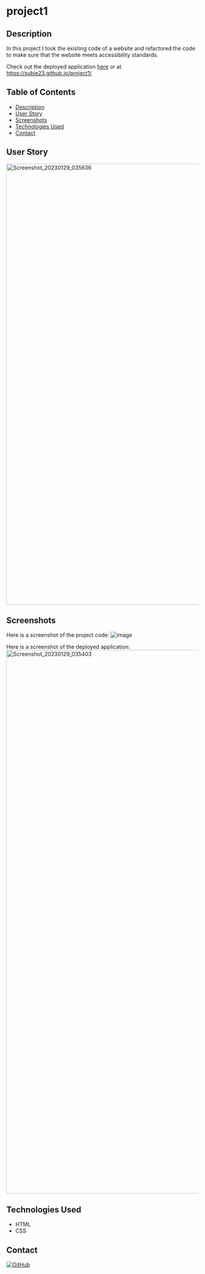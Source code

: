 # project1
## Description
In this project I took the existing code of a website and refactored the code to make sure that the website meets accessibility standards.

Check out the deployed application [here](https://subie23.github.io/project1/)
or at https://subie23.github.io/project1/

## Table of Contents
- [Description](#description)
- [User Story](#user-story)
- [Screenshots](#screenshots)
- [Technologies Used](#technologies-used)
- [Contact](#contact)

## User Story
<img width="1157" alt="Screenshot_20230129_035636" src="https://user-images.githubusercontent.com/105945177/215324481-4a4bd396-668c-4679-a1d1-403f1a55a6b0.png">

## Screenshots
Here is a screenshot of the project code:
       ![image](https://user-images.githubusercontent.com/105945177/183024345-1ec86849-7509-4359-b4d0-d93eebbde3db.png)
       
Here is a screenshot of the deployed application:       
<img width="1426" alt="Screenshot_20230129_035403" src="https://user-images.githubusercontent.com/105945177/215324341-7064c5ba-ca89-48ee-8022-2a2a4b2d2485.png">

## Technologies Used
- HTML
- CSS

## Contact
[![GitHub](https://img.shields.io/badge/GitHub-%40subie23-181717.svg?logo=github&style=social)](https://github.com/subie23)
